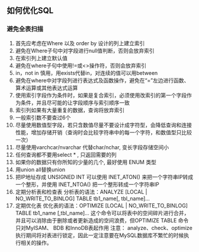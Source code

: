 ## 如何优化SQL

### 避免全表扫描
1. 首先应考虑在Where 以及 order by 设计的列上建立索引
2. 避免在Where子句中对字段进行null值判断，否则会放弃索引
3. 在索引列上建立默认值
4. 避免在where子句中使用!=或<>操作符，否则会放弃索引
5. in，not in 慎用，用exists代替in，对连续的值可以用between
6. 避免在where中对字段列进行表达式及函数操作，避免在“=”左边进行函数、算术运算或其他表达式运算
7. 使用索引字段作为条件时，如果是复合索引，必须使用改索引的第一个字段作为条件，并且尽可能的让字段顺序与索引顺序一致
8. 索引列如果有大量重复的数据，查询将放弃索引
9. 一般索引数不要查过6个
10. 尽量使用数值型字段，若只含数值尽量不要设计成字符型，会降低查询和连接性能，增加存储开销（查询时会比较字符串中的每一个字符，和数值型只比较一次）
11. 尽量使用varchcar/nvarchar 代替char/nchar, 变长字段存储空间小
12. 任何查询都不要用select * , 只返回需要的列
13. 如果你的数据只有你所知的少量的几个, 最好使用 ENUM 类型
14. 用union all替换union
15. 把IP地址存成 UNSIGNED INT
    可以使用 INET_ATON() 来把一个字符串IP转成一个整形，并使用 INET_NTOA() 把一个整形转成一个字符串IP
14. 定期分析表和检查表
    分析表的语法：ANALYZE [LOCAL | NO_WRITE_TO_BINLOG] TABLE tb1_name[, tbl_name]...
15. 定期优化表
    优化表的语法：OPTIMIZE [LOCAL | NO_WRITE_TO_BINLOG] TABLE tb1_name [,tbl_name]...
    这个命令可以将表中的空间碎片进行合并，并且可以消除由于删除或者更新造成的空间浪费，但OPTIMIZE TABLE 命令只对MyISAM、 BDB 和InnoDB表起作用
    注意： analyze、check、optimize执行期间将对表进行锁定，因此一定注意要在MySQL数据库不繁忙的时候执行相关的操作。

